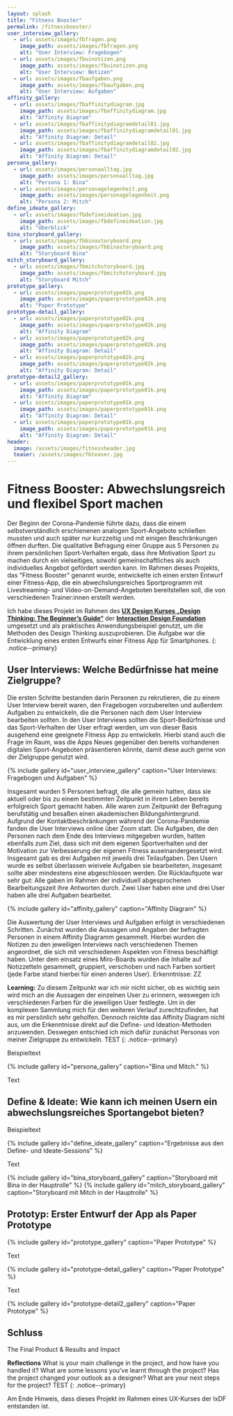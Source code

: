 ```yaml
---
layout: splash
title: "Fitness Booster"
permalink: /fitnessbooster/
user_interview_gallery:
  - url: assets/images/fbfragen.png
    image_path: assets/images/fbfragen.png
    alt: "User Interview: Fragebogen"
  - url: assets/images/fbuinotizen.png
    image_path: assets/images/fbuinotizen.png
    alt: "User Interview: Notizen"
  - url: assets/images/fbaufgaben.png
    image_path: assets/images/fbaufgaben.png
    alt: "User Interview: Aufgaben"
affinity_gallery:
  - url: assets/images/fbaffinitydiagram.jpg
    image_path: assets/images/fbaffinitydiagram.jpg
    alt: "Affinity Diagram"
  - url: assets/images/fbaffinitydiagramdetail01.jpg
    image_path: assets/images/fbaffinitydiagramdetail01.jpg
    alt: "Affinity Diagram: Detail"
  - url: assets/images/fbaffinitydiagramdetail02.jpg
    image_path: assets/images/fbaffinitydiagramdetail02.jpg
    alt: "Affinity Diagram: Detail"
persona_gallery:
  - url: assets/images/personaalltag.jpg
    image_path: assets/images/personaalltag.jpg
    alt: "Persona 1: Bina"
  - url: assets/images/personagelegenheit.png
    image_path: assets/images/personagelegenheit.png
    alt: "Persona 2: Mitch"
define_ideate_gallery:
  - url: assets/images/fbdefineideation.jpg
    image_path: assets/images/fbdefineideation.jpg
    alt: "Überblick"
bina_storyboard_gallery:
  - url: assets/images/fbbinastoryboard.png
    image_path: assets/images/fbbinastoryboard.png
    alt: "Storyboard Bina"
mitch_storyboard_gallery:
  - url: assets/images/fbmitchstoryboard.jpg
    image_path: assets/images/fbmitchstoryboard.jpg
    alt: "Storyboard Mitch"
prototype_gallery:
  - url: assets/images/paperprototype02k.png
    image_path: assets/images/paperprototype02k.png
    alt: "Paper Prototype"
prototype-detail_gallery:
  - url: assets/images/paperprototype02k.png
    image_path: assets/images/paperprototype02k.png
    alt: "Affinity Diagram"
  - url: assets/images/paperprototype02k.png
    image_path: assets/images/paperprototype02k.png
    alt: "Affinity Diagram: Detail"
  - url: assets/images/paperprototype02k.png
    image_path: assets/images/paperprototype02k.png
    alt: "Affinity Diagram: Detail"
prototype-detail2_gallery:
  - url: assets/images/paperprototype01k.png
    image_path: assets/images/paperprototype01k.png
    alt: "Affinity Diagram"
  - url: assets/images/paperprototype01k.png
    image_path: assets/images/paperprototype01k.png
    alt: "Affinity Diagram: Detail"
  - url: assets/images/paperprototype01k.png
    image_path: assets/images/paperprototype01k.png
    alt: "Affinity Diagram: Detail"
header:
  image: /assets/images/fitnessheader.jpg
  teaser: /assets/images/fbteaser.jpg
---
```


# Fitness Booster: Abwechslungsreich und flexibel Sport machen
Der Beginn der Corona-Pandemie führte dazu, dass die einem selbstverständlich erschienenen analogen Sport-Angebote schließen mussten und auch später nur kurzzeitig und mit einigen Beschränkungen öffnen durften. Die qualitative Befragung einer Gruppe aus 5 Personen zu ihrem persönlichen Sport-Verhalten ergab, dass ihre Motivation Sport zu machen durch ein vielseitiges, sowohl gemeinschaftliches als auch individuelles Angebot gefördert werden kann. Im Rahmen dieses Projekts, das "Fitness Booster" genannt wurde, entwickelte ich einen ersten Entwurf einer Fitness-App, die ein abwechslungsreiches Sportprogramm mit Livestreaming- und Video-on-Demand-Angeboten bereitstellen soll, die von verschiedenen Trainer:innen erstellt werden.

Ich habe dieses Projekt im Rahmen des [**UX Design Kurses „Design Thinking: The Beginner’s Guide“**](https://www.interaction-design.org/mareike-bosselmann/certificate/course/313f43bd-fd91-4fb8-b3b5-2b649d704c06) der [**Interaction Design Foundation**](https://www.interaction-design.org/) umgesetzt und als praktisches Anwendungsbeispiel genutzt, um die Methoden des Design Thinking auszuprobieren. Die Aufgabe war die Entwicklung eines ersten Entwurfs einer Fitness App für Smartphones.
{: .notice--primary}

## User Interviews: Welche Bedürfnisse hat meine Zielgruppe?
Die ersten Schritte bestanden darin Personen zu rekrutieren, die zu einem User Interview bereit waren, den Fragebogen vorzubereiten und außerdem Aufgaben zu entwickeln, die die Personen nach dem User Interview bearbeiten sollten. In den User Interviews sollten die Sport-Bedürfnisse und das Sport-Verhalten der User erfragt werden, um von dieser Basis ausgehend eine geeignete Fitness App zu entwickeln. Hierbi stand auch die Frage im Raum, was die Apps Neues gegenüber den bereits vorhandenen digitalen Sport-Angeboten präsentieren könnte, damit diese auch gerne von der Zielgruppe genutzt wird.

{% include gallery id="user_interview_gallery" caption="User Interviews: Fragebogen und Aufgaben" %}

Insgesamt wurden 5 Personen befragt, die alle gemein hatten, dass sie aktuell oder bis zu einem bestimmten Zeitpunkt in ihrem Leben bereits erfolgreich Sport gemacht haben. Alle waren zum Zeitpunkt der Befragung berufstätig und besaßen einen akademischen Bildungshintergrund. Aufgrund der Kontaktbeschränkungen während der Corona-Pandemie fanden die User Interviews online über Zoom statt. Die Aufgaben, die den Personen nach dem Ende des Interviews mitgegeben wurden, hatten ebenfalls zum Ziel, dass sich mit dem eigenen Sportverhalten und der Motivation zur Verbesserung der eigenen Fitness auseinandergesetzt wird. Insgesamt gab es drei Aufgaben mit jeweils drei Teilaufgaben. Den Usern wurde es selbst überlassen wieivele Aufgaben sie bearbeiteten, insgesamt sollte aber mindestens eine abgeschlossen werden. Die Rücklaufquote war sehr gut: Alle gaben im Rahmen der individuell abgesprochenen Bearbeitungszeit ihre Antworten durch. Zwei User haben eine und drei User haben alle drei Aufgaben bearbeitet.

{% include gallery id="affinity_gallery" caption="Affinity Diagram" %}

Die Auswertung der User Interviews und Aufgaben erfolgt in verschiedenen Schritten. Zunächst wurden die Aussagen und Angaben der befragten Personen in einem Affinity Diagramm gesammelt. Hierbei wurden die Notizen zu den jeweiligen Interviews nach verschiedenen Themen angeordnet, die sich mit verschiedenen Aspekten von Fitness beschäftigt haben. Unter dem einsatz eines Miro-Boards wurden die Inhalte auf Notizzetteln gesammelt, gruppiert, verschoben und nach Farben sortiert (jede Farbe stand hierbei für einen anderen User). Erkenntnisse: ZZ

**Learning:** Zu diesem Zeitpunkt war ich mir nicht sicher, ob es wichtig sein wird mich an die Aussagen der einzelnen User zu erinnern, weswegen ich verschiedenen Farben für die jeweiligen User festlegte. Um in der komplexen Sammlung mich für den weiteren Verlauf zurechtzufinden, hat es mir persönlich sehr geholfen. Dennoch reichte das Affinity Diagram nicht aus, um die Erkenntnisse direkt auf die Define- und Ideation-Methoden anzuwenden. Deswegen entschied ich mich dafür zunächst Personas von meiner Zielgruppe zu entwickeln. TEST
{: .notice--primary}

Beispieltext

{% include gallery id="persona_gallery" caption="Bina und Mitch." %}
  
Text

## Define & Ideate: Wie kann ich meinen Usern ein abwechslungsreiches Sportangebot bieten?

Beispieltext 


{% include gallery id="define_ideate_gallery" caption="Ergebnisse aus den Define- und Ideate-Sessions" %}
  
Text

{% include gallery id="bina_storyboard_gallery" caption="Storyboard mit Bina in der Hauptrolle" %}
{% include gallery id="mitch_storyboard_gallery" caption="Storyboard mit Mitch in der Hauptrolle" %}
  
## Prototyp: Erster Entwurf der App als Paper Prototype

{% include gallery id="prototype_gallery" caption="Paper Prototype" %}

Text

{% include gallery id="prototype-detail_gallery" caption="Paper Prototype" %}

Text

{% include gallery id="prototype-detail2_gallery" caption="Paper Prototype" %}

## Schluss

The Final Product & Results and Impact


**Reflections** What is your main challenge in the project, and how have you handled it? What are some lessons you’ve learnt through the project? Has the project changed your outlook as a designer? What are your next steps for the project? TEST
{: .notice--primary}

Am Ende Hinweis, dass dieses Projekt im Rahmen eines UX-Kurses der IxDF entstanden ist.
